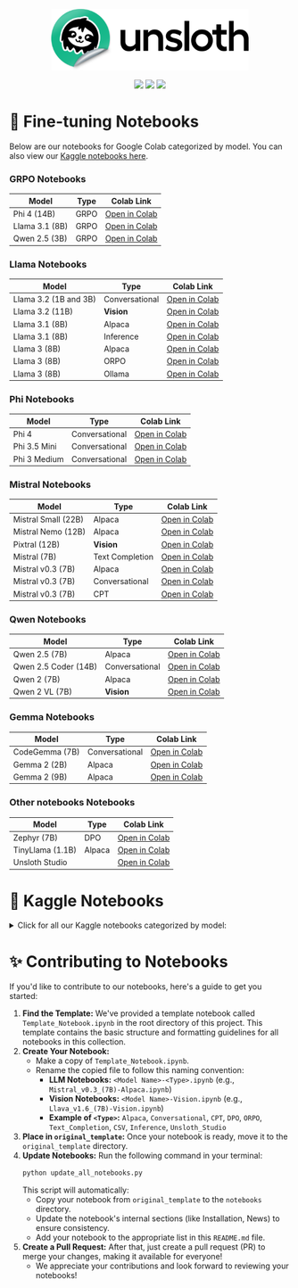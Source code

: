 <div align="center">

  <a href="https://unsloth.ai"><picture>
    <source media="(prefers-color-scheme: dark)" srcset="https://raw.githubusercontent.com/unslothai/unsloth/main/images/unsloth%20logo%20white%20text.png">
    <source media="(prefers-color-scheme: light)" srcset="https://raw.githubusercontent.com/unslothai/unsloth/main/images/unsloth%20logo%20black%20text.png">
    <img alt="unsloth logo" src="https://raw.githubusercontent.com/unslothai/unsloth/main/images/unsloth%20logo%20black%20text.png" height="110" style="max-width: 100%;">
  </picture></a>
  
<a href="https://colab.research.google.com/drive/1Ys44kVvmeZtnICzWz0xgpRnrIOjZAuxp?usp=sharing"><img src="https://raw.githubusercontent.com/unslothai/unsloth/main/images/start free finetune button.png" height="48"></a>
<a href="https://discord.gg/unsloth"><img src="https://raw.githubusercontent.com/unslothai/unsloth/main/images/Discord button.png" height="48"></a>
<a href="https://docs.unsloth.ai"><img src="https://raw.githubusercontent.com/unslothai/unsloth/refs/heads/main/images/Documentation%20Button.png" height="48"></a>

</div>

<!-- 🛑 🚨 DO NOT EDIT MANUALLY THIS SECTION UNTIL `end of notebook links`!! 🛑 🚨 -->
<!-- 🛑 🚨 THIS SECTION IS GENERATED BY `update_all_notebooks.py` AUTOMATICALLY 🛑 🚨  -->

# 📒 Fine-tuning Notebooks
Below are our notebooks for Google Colab categorized by model.
You can also view our [Kaggle notebooks here](https://github.com/unslothai/notebooks/#-kaggle-notebooks).

### GRPO Notebooks
| Model | Type | Colab Link | 
| --- | --- | --- | 
| Phi 4 (14B) | GRPO | [Open in Colab](https://colab.research.google.com/github/unslothai/notebooks/blob/main/nb/Phi_4_(14B)-GRPO.ipynb)
| Llama 3.1 (8B) | GRPO | [Open in Colab](https://colab.research.google.com/github/unslothai/notebooks/blob/main/nb/Llama3.1_(8B)-GRPO.ipynb)
| Qwen 2.5 (3B) | GRPO | [Open in Colab](https://colab.research.google.com/github/unslothai/notebooks/blob/main/nb/Qwen2.5_(3B)-GRPO.ipynb)

### Llama Notebooks
| Model | Type | Colab Link | 
| --- | --- | --- | 
| Llama 3.2 (1B and 3B) | Conversational | [Open in Colab](https://colab.research.google.com/github/unslothai/notebooks/blob/main/nb/Llama3.2_(1B_and_3B)-Conversational.ipynb)
| Llama 3.2 (11B) | **Vision** | [Open in Colab](https://colab.research.google.com/github/unslothai/notebooks/blob/main/nb/Llama3.2_(11B)-Vision.ipynb)
| Llama 3.1 (8B) | Alpaca | [Open in Colab](https://colab.research.google.com/github/unslothai/notebooks/blob/main/nb/Llama3.1_(8B)-Alpaca.ipynb)
| Llama 3.1 (8B) | Inference | [Open in Colab](https://colab.research.google.com/github/unslothai/notebooks/blob/main/nb/Llama3.1_(8B)-Inference.ipynb)
| Llama 3 (8B) | Alpaca | [Open in Colab](https://colab.research.google.com/github/unslothai/notebooks/blob/main/nb/Llama3_(8B)-Alpaca.ipynb)
| Llama 3 (8B) | ORPO | [Open in Colab](https://colab.research.google.com/github/unslothai/notebooks/blob/main/nb/Llama3_(8B)-ORPO.ipynb)
| Llama 3 (8B) | Ollama | [Open in Colab](https://colab.research.google.com/github/unslothai/notebooks/blob/main/nb/Llama3_(8B)-Ollama.ipynb)

### Phi Notebooks
| Model | Type | Colab Link | 
| --- | --- | --- | 
| Phi 4 | Conversational | [Open in Colab](https://colab.research.google.com/github/unslothai/notebooks/blob/main/nb/Phi_4-Conversational.ipynb)
| Phi 3.5 Mini | Conversational | [Open in Colab](https://colab.research.google.com/github/unslothai/notebooks/blob/main/nb/Phi_3.5_Mini-Conversational.ipynb)
| Phi 3 Medium | Conversational | [Open in Colab](https://colab.research.google.com/github/unslothai/notebooks/blob/main/nb/Phi_3_Medium-Conversational.ipynb)

### Mistral Notebooks
| Model | Type | Colab Link | 
| --- | --- | --- | 
| Mistral Small (22B) | Alpaca | [Open in Colab](https://colab.research.google.com/github/unslothai/notebooks/blob/main/nb/Mistral_Small_(22B)-Alpaca.ipynb)
| Mistral Nemo (12B) | Alpaca | [Open in Colab](https://colab.research.google.com/github/unslothai/notebooks/blob/main/nb/Mistral_Nemo_(12B)-Alpaca.ipynb)
| Pixtral (12B) | **Vision** | [Open in Colab](https://colab.research.google.com/github/unslothai/notebooks/blob/main/nb/Pixtral_(12B)-Vision.ipynb)
| Mistral (7B) | Text Completion | [Open in Colab](https://colab.research.google.com/github/unslothai/notebooks/blob/main/nb/Mistral_(7B)-Text_Completion.ipynb)
| Mistral v0.3 (7B) | Alpaca | [Open in Colab](https://colab.research.google.com/github/unslothai/notebooks/blob/main/nb/Mistral_v0.3_(7B)-Alpaca.ipynb)
| Mistral v0.3 (7B) | Conversational | [Open in Colab](https://colab.research.google.com/github/unslothai/notebooks/blob/main/nb/Mistral_v0.3_(7B)-Conversational.ipynb)
| Mistral v0.3 (7B) | CPT | [Open in Colab](https://colab.research.google.com/github/unslothai/notebooks/blob/main/nb/Mistral_v0.3_(7B)-CPT.ipynb)

### Qwen Notebooks
| Model | Type | Colab Link | 
| --- | --- | --- | 
| Qwen 2.5 (7B) | Alpaca | [Open in Colab](https://colab.research.google.com/github/unslothai/notebooks/blob/main/nb/Qwen2.5_(7B)-Alpaca.ipynb)
| Qwen 2.5 Coder (14B) | Conversational | [Open in Colab](https://colab.research.google.com/github/unslothai/notebooks/blob/main/nb/Qwen2.5_Coder_(14B)-Conversational.ipynb)
| Qwen 2 (7B) | Alpaca | [Open in Colab](https://colab.research.google.com/github/unslothai/notebooks/blob/main/nb/Qwen2_(7B)-Alpaca.ipynb)
| Qwen 2 VL (7B) | **Vision** | [Open in Colab](https://colab.research.google.com/github/unslothai/notebooks/blob/main/nb/Qwen2_VL_(7B)-Vision.ipynb)

### Gemma Notebooks
| Model | Type | Colab Link | 
| --- | --- | --- | 
| CodeGemma (7B) | Conversational | [Open in Colab](https://colab.research.google.com/github/unslothai/notebooks/blob/main/nb/CodeGemma_(7B)-Conversational.ipynb)
| Gemma 2 (2B) | Alpaca | [Open in Colab](https://colab.research.google.com/github/unslothai/notebooks/blob/main/nb/Gemma2_(2B)-Alpaca.ipynb)
| Gemma 2 (9B) | Alpaca | [Open in Colab](https://colab.research.google.com/github/unslothai/notebooks/blob/main/nb/Gemma2_(9B)-Alpaca.ipynb)

### Other notebooks Notebooks
| Model | Type | Colab Link | 
| --- | --- | --- | 
| Zephyr (7B) | DPO | [Open in Colab](https://colab.research.google.com/github/unslothai/notebooks/blob/main/nb/Zephyr_(7B)-DPO.ipynb)
| TinyLlama (1.1B) | Alpaca | [Open in Colab](https://colab.research.google.com/github/unslothai/notebooks/blob/main/nb/TinyLlama_(1.1B)-Alpaca.ipynb)
| Unsloth Studio |  | [Open in Colab](https://colab.research.google.com/github/unslothai/notebooks/blob/main/nb/Unsloth_Studio.ipynb)

# 📒 Kaggle Notebooks
<details>
  <summary>   
Click for all our Kaggle notebooks categorized by model:
  </summary>

### GRPO Notebooks
| Model | Type | Kaggle Link | 
| --- | --- | --- | 
| Phi 4 (14B) | GRPO | [Open in Kaggle](https://www.kaggle.com/notebooks/welcome?src=https://github.com/unslothai/notebooks/blob/main/nb/Kaggle-Phi_4_(14B)-GRPO.ipynb&accelerator=nvidiaTeslaT4)
| Llama 3.1 (8B) | GRPO | [Open in Kaggle](https://www.kaggle.com/notebooks/welcome?src=https://github.com/unslothai/notebooks/blob/main/nb/Kaggle-Llama3.1_(8B)-GRPO.ipynb&accelerator=nvidiaTeslaT4)
| Qwen 2.5 (3B) | GRPO | [Open in Kaggle](https://www.kaggle.com/notebooks/welcome?src=https://github.com/unslothai/notebooks/blob/main/nb/Kaggle-Qwen2.5_(3B)-GRPO.ipynb&accelerator=nvidiaTeslaT4)

### Llama Notebooks
| Model | Type | Kaggle Link | 
| --- | --- | --- | 
| Llama 3.2 (1B and 3B) | Conversational | [Open in Kaggle](https://www.kaggle.com/notebooks/welcome?src=https://github.com/unslothai/notebooks/blob/main/nb/Kaggle-Llama3.2_(1B_and_3B)-Conversational.ipynb&accelerator=nvidiaTeslaT4)
| Llama 3.2 (11B) | **Vision** | [Open in Kaggle](https://www.kaggle.com/notebooks/welcome?src=https://github.com/unslothai/notebooks/blob/main/nb/Kaggle-Llama3.2_(11B)-Vision.ipynb&accelerator=nvidiaTeslaT4)
| Llama 3.1 (8B) | Alpaca | [Open in Kaggle](https://www.kaggle.com/notebooks/welcome?src=https://github.com/unslothai/notebooks/blob/main/nb/Kaggle-Llama3.1_(8B)-Alpaca.ipynb&accelerator=nvidiaTeslaT4)
| Llama 3.1 (8B) | Inference | [Open in Kaggle](https://www.kaggle.com/notebooks/welcome?src=https://github.com/unslothai/notebooks/blob/main/nb/Kaggle-Llama3.1_(8B)-Inference.ipynb&accelerator=nvidiaTeslaT4)
| Llama 3 (8B) | Alpaca | [Open in Kaggle](https://www.kaggle.com/notebooks/welcome?src=https://github.com/unslothai/notebooks/blob/main/nb/Kaggle-Llama3_(8B)-Alpaca.ipynb&accelerator=nvidiaTeslaT4)
| Llama 3 (8B) | ORPO | [Open in Kaggle](https://www.kaggle.com/notebooks/welcome?src=https://github.com/unslothai/notebooks/blob/main/nb/Kaggle-Llama3_(8B)-ORPO.ipynb&accelerator=nvidiaTeslaT4)
| Llama 3 (8B) | Ollama | [Open in Kaggle](https://www.kaggle.com/notebooks/welcome?src=https://github.com/unslothai/notebooks/blob/main/nb/Kaggle-Llama3_(8B)-Ollama.ipynb&accelerator=nvidiaTeslaT4)

### Phi Notebooks
| Model | Type | Kaggle Link | 
| --- | --- | --- | 
| Phi 4 | Conversational | [Open in Kaggle](https://www.kaggle.com/notebooks/welcome?src=https://github.com/unslothai/notebooks/blob/main/nb/Kaggle-Phi_4-Conversational.ipynb&accelerator=nvidiaTeslaT4)
| Phi 3.5 Mini | Conversational | [Open in Kaggle](https://www.kaggle.com/notebooks/welcome?src=https://github.com/unslothai/notebooks/blob/main/nb/Kaggle-Phi_3.5_Mini-Conversational.ipynb&accelerator=nvidiaTeslaT4)
| Phi 3 Medium | Conversational | [Open in Kaggle](https://www.kaggle.com/notebooks/welcome?src=https://github.com/unslothai/notebooks/blob/main/nb/Kaggle-Phi_3_Medium-Conversational.ipynb&accelerator=nvidiaTeslaT4)

### Mistral Notebooks
| Model | Type | Kaggle Link | 
| --- | --- | --- | 
| Mistral Small (22B) | Alpaca | [Open in Kaggle](https://www.kaggle.com/notebooks/welcome?src=https://github.com/unslothai/notebooks/blob/main/nb/Kaggle-Mistral_Small_(22B)-Alpaca.ipynb&accelerator=nvidiaTeslaT4)
| Mistral Nemo (12B) | Alpaca | [Open in Kaggle](https://www.kaggle.com/notebooks/welcome?src=https://github.com/unslothai/notebooks/blob/main/nb/Kaggle-Mistral_Nemo_(12B)-Alpaca.ipynb&accelerator=nvidiaTeslaT4)
| Pixtral (12B) | **Vision** | [Open in Kaggle](https://www.kaggle.com/notebooks/welcome?src=https://github.com/unslothai/notebooks/blob/main/nb/Kaggle-Pixtral_(12B)-Vision.ipynb&accelerator=nvidiaTeslaT4)
| Mistral (7B) | Text Completion | [Open in Kaggle](https://www.kaggle.com/notebooks/welcome?src=https://github.com/unslothai/notebooks/blob/main/nb/Kaggle-Mistral_(7B)-Text_Completion.ipynb&accelerator=nvidiaTeslaT4)
| Mistral v0.3 (7B) | Alpaca | [Open in Kaggle](https://www.kaggle.com/notebooks/welcome?src=https://github.com/unslothai/notebooks/blob/main/nb/Kaggle-Mistral_v0.3_(7B)-Alpaca.ipynb&accelerator=nvidiaTeslaT4)
| Mistral v0.3 (7B) | Conversational | [Open in Kaggle](https://www.kaggle.com/notebooks/welcome?src=https://github.com/unslothai/notebooks/blob/main/nb/Kaggle-Mistral_v0.3_(7B)-Conversational.ipynb&accelerator=nvidiaTeslaT4)
| Mistral v0.3 (7B) | CPT | [Open in Kaggle](https://www.kaggle.com/notebooks/welcome?src=https://github.com/unslothai/notebooks/blob/main/nb/Kaggle-Mistral_v0.3_(7B)-CPT.ipynb&accelerator=nvidiaTeslaT4)

### Qwen Notebooks
| Model | Type | Kaggle Link | 
| --- | --- | --- | 
| Qwen 2.5 (7B) | Alpaca | [Open in Kaggle](https://www.kaggle.com/notebooks/welcome?src=https://github.com/unslothai/notebooks/blob/main/nb/Kaggle-Qwen2.5_(7B)-Alpaca.ipynb&accelerator=nvidiaTeslaT4)
| Qwen 2.5 Coder (14B) | Conversational | [Open in Kaggle](https://www.kaggle.com/notebooks/welcome?src=https://github.com/unslothai/notebooks/blob/main/nb/Kaggle-Qwen2.5_Coder_(14B)-Conversational.ipynb&accelerator=nvidiaTeslaT4)
| Qwen 2 (7B) | Alpaca | [Open in Kaggle](https://www.kaggle.com/notebooks/welcome?src=https://github.com/unslothai/notebooks/blob/main/nb/Kaggle-Qwen2_(7B)-Alpaca.ipynb&accelerator=nvidiaTeslaT4)
| Qwen 2 VL (7B) | **Vision** | [Open in Kaggle](https://www.kaggle.com/notebooks/welcome?src=https://github.com/unslothai/notebooks/blob/main/nb/Kaggle-Qwen2_VL_(7B)-Vision.ipynb&accelerator=nvidiaTeslaT4)

### Gemma Notebooks
| Model | Type | Kaggle Link | 
| --- | --- | --- | 
| CodeGemma (7B) | Conversational | [Open in Kaggle](https://www.kaggle.com/notebooks/welcome?src=https://github.com/unslothai/notebooks/blob/main/nb/Kaggle-CodeGemma_(7B)-Conversational.ipynb&accelerator=nvidiaTeslaT4)
| Gemma 2 (2B) | Alpaca | [Open in Kaggle](https://www.kaggle.com/notebooks/welcome?src=https://github.com/unslothai/notebooks/blob/main/nb/Kaggle-Gemma2_(2B)-Alpaca.ipynb&accelerator=nvidiaTeslaT4)
| Gemma 2 (9B) | Alpaca | [Open in Kaggle](https://www.kaggle.com/notebooks/welcome?src=https://github.com/unslothai/notebooks/blob/main/nb/Kaggle-Gemma2_(9B)-Alpaca.ipynb&accelerator=nvidiaTeslaT4)

### Other notebooks Notebooks
| Model | Type | Kaggle Link | 
| --- | --- | --- | 
| Zephyr (7B) | DPO | [Open in Kaggle](https://www.kaggle.com/notebooks/welcome?src=https://github.com/unslothai/notebooks/blob/main/nb/Kaggle-Zephyr_(7B)-DPO.ipynb&accelerator=nvidiaTeslaT4)
| TinyLlama (1.1B) | Alpaca | [Open in Kaggle](https://www.kaggle.com/notebooks/welcome?src=https://github.com/unslothai/notebooks/blob/main/nb/Kaggle-TinyLlama_(1.1B)-Alpaca.ipynb&accelerator=nvidiaTeslaT4)
| Unsloth Studio |  | [Open in Kaggle](https://www.kaggle.com/notebooks/welcome?src=https://github.com/unslothai/notebooks/blob/main/nb/Kaggle-Unsloth_Studio.ipynb&accelerator=nvidiaTeslaT4)

</details>

<!-- Last updated on: 2025-03-14 10:30:02 -->
<!-- End of Notebook Links -->

# ✨ Contributing to Notebooks

If you'd like to contribute to our notebooks, here's a guide to get you started:

1. **Find the Template:**  We've provided a template notebook called `Template_Notebook.ipynb` in the root directory of this project. This template contains the basic structure and formatting guidelines for all notebooks in this collection.
2. **Create Your Notebook:**
    *   Make a copy of `Template_Notebook.ipynb`.
    *   Rename the copied file to follow this naming convention:
        *   **LLM Notebooks:** `<Model Name>-<Type>.ipynb` (e.g., `Mistral_v0.3_(7B)-Alpaca.ipynb`)
        *   **Vision Notebooks:** `<Model Name>-Vision.ipynb` (e.g., `Llava_v1.6_(7B)-Vision.ipynb`)
        *   **Example of `<Type>`:** `Alpaca`, `Conversational`, `CPT`, `DPO`, `ORPO`, `Text_Completion`, `CSV`, `Inference`, `Unsloth_Studio`
    <!-- *   Modify the content of your notebook, adding your code, explanations, and any other relevant information. Make sure to follow the structure and guidelines from the template. -->
3. **Place in `original_template`:** Once your notebook is ready, move it to the `original_template` directory.
4. **Update Notebooks:** Run the following command in your terminal:
    ```bash
    python update_all_notebooks.py
    ```
    This script will automatically:
    *   Copy your notebook from `original_template` to the `notebooks` directory.
    *   Update the notebook's internal sections (like Installation, News) to ensure consistency.
    *   Add your notebook to the appropriate list in this `README.md` file.
5. **Create a Pull Request:** After that, just create a pull request (PR) to merge your changes, making it available for everyone!
    *   We appreciate your contributions and look forward to reviewing your notebooks!
